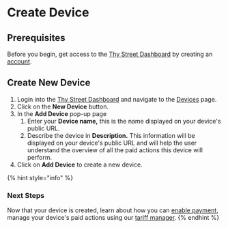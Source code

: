 # Create Device

## Prerequisites

Before you begin, get access to the [Thy Street Dashboard](https://thystreet.com/dashboard) by creating an [account](https://thystreet.com/register).

## Create New Device

1. Login into the [Thy Street Dashboard](https://thystreet.com/dashboard) and navigate to the [Devices](https://thystreet.com/devices) page.
2. Click on the **New Device** button.
3. In the **Add Device** pop-up page&#x20;
   1. Enter your **Device name,** this is the name displayed on your device's public URL.
   2. Describe the device in **Description.** This information will be displayed on your device's public URL and will help the user understand the overview of all the paid actions this device will perform.
4. Click on **Add Device** to create a new device.

{% hint style="info" %}
### Next Steps

Now that your device is created, learn about how you can [enable payment](../accounts/payment.md), manage your device's paid actions using our [tariff manager](what-is-a-device.md).
{% endhint %}



